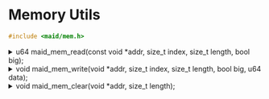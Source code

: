 <!---
 *  This file is part of libmaid
 *
 *  Libmaid is free software; you can redistribute it and/or
 *  modify it under the terms of the GNU Lesser General Public
 *  License as published by the Free Software Foundation; either
 *  version 2.1 of the License, or (at your option) any later version.
 *
 *  Libmaid is distributed in the hope that it will be useful,
 *  but WITHOUT ANY WARRANTY; without even the implied warranty of
 *  MERCHANTABILITY or FITNESS FOR A PARTICULAR PURPOSE.
 *  See the GNU Lesser General Public License for more details.
 *
 *  You should have received a copy of the GNU Lesser General Public
 *  License along with libmaid; if not, see <https://www.gnu.org/licenses/>.
--->

# Memory Utils

```c
#include <maid/mem.h>
```

<details>
<summary>u64 maid_mem_read(const void *addr, size_t index,
                           size_t length, bool big); </summary>
Reads integer from memory

### Parameters
| name    | description          |
|---------|----------------------|
| addr    | Memory to be read    |
| index   | Index of the item    |
| length  | Length of every item |
| big     | Little/Big endianess |

### Return value
| case   | description   |
|--------|---------------|
| Always | Integer value |

</details>

<details>
<summary>void maid_mem_write(void *addr, size_t index,
                             size_t length, bool big, u64 data); </summary>
Writes integer to memory

### Parameters
| name    | description             |
|---------|-------------------------|
| addr    | Memory to be written on |
| index   | Index of the item       |
| length  | Length of every item    |
| big     | Little/Big endianess    |
| data    | Integer value           |

</details>

<details>
<summary>void maid_mem_clear(void *addr, size_t length); </summary>
Clears memory

### Parameters
| name    | description          |
|---------|----------------------|
| addr    | Memory to be cleared |
| length  | Length to clear      |

</details>
